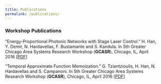 ```yaml
---
title: Publications
permalink: /publications/
---
```

### Workshop Publications

“Energy-Proportional Photonic Networks with Stage Laser Control.” H. Han, Y. Demir, N. Hardavellas, F. Bustamante and S. Kandula. In 5th Greater Chicago Area Systems Research Workshop (**GCASR**), Chicago, IL, April 2016 [[PDF](http://users.eecs.northwestern.edu/~hhu010/docs/SLaC_poster_GCASR16.pdf)]

“Temporal Approximate Function Memoization.” G. Tziantzioulis, H. Han, N. Hardavellas and S. Campanoni. In 5th Greater Chicago Area Systems Research Workshop (**GCASR**), Chicago, IL, April 2016 [[PDF](http://users.eecs.northwestern.edu/~hhu010/docs/memoization_poster_GCASR16.pdf)]
